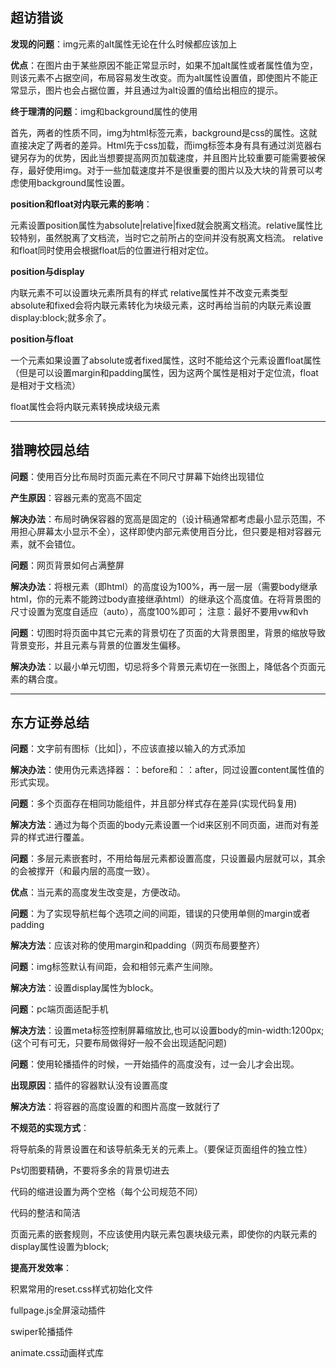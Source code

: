 **超访猎谈**
----
**发现的问题**：img元素的alt属性无论在什么时候都应该加上

**优点**：在图片由于某些原因不能正常显示时，如果不加alt属性或者属性值为空，则该元素不占据空间，布局容易发生改变。而为alt属性设置值，即使图片不能正常显示，图片也会占据位置，并且通过为alt设置的值给出相应的提示。

**终于理清的问题**：img和background属性的使用

首先，两者的性质不同，img为html标签元素，background是css的属性。这就直接决定了两者的差异。Html先于css加载，而img标签本身有具有通过浏览器右键另存为的优势，因此当想要提高网页加载速度，并且图片比较重要可能需要被保存，最好使用img。对于一些加载速度并不是很重要的图片以及大块的背景可以考虑使用background属性设置。

**position和float对内联元素的影响**：

元素设置position属性为absolute|relative|fixed就会脱离文档流。relative属性比较特别，虽然脱离了文档流，当时它之前所占的空间并没有脱离文档流。
relative和float同时使用会根据float后的位置进行相对定位。

**position与display**

内联元素不可以设置块元素所具有的样式
relative属性并不改变元素类型
absolute和fixed会将内联元素转化为块级元素，这时再给当前的内联元素设置display:block;就多余了。

**position与float**

一个元素如果设置了absolute或者fixed属性，这时不能给这个元素设置float属性（但是可以设置margin和padding属性，因为这两个属性是相对于定位流，float是相对于文档流）

float属性会将内联元素转换成块级元素


----------


**猎聘校园总结**
----------

**问题**：使用百分比布局时页面元素在不同尺寸屏幕下始终出现错位

**产生原因**：容器元素的宽高不固定

**解决办法**：布局时确保容器的宽高是固定的（设计稿通常都考虑最小显示范围，不用担心屏幕太小显示不全），这样即使内部元素使用百分比，但只要是相对容器元素，就不会错位。

**问题**：网页背景如何占满整屏

**解决办法**：将根元素（即html）的高度设为100%，再一层一层（需要body继承html，你的元素不能跨过body直接继承html）的继承这个高度值。在将背景图的尺寸设置为宽度自适应（auto），高度100%即可；
注意：最好不要用vw和vh

**问题**：切图时将页面中其它元素的背景切在了页面的大背景图里，背景的缩放导致背景变形，并且元素与背景的位置发生偏移。

**解决办法**：以最小单元切图，切忌将多个背景元素切在一张图上，降低各个页面元素的耦合度。


----------


**东方证券总结**
----------

**问题**：文字前有图标（比如|），不应该直接以输入的方式添加

**解决办法**：使用伪元素选择器：：before和：：after，同过设置content属性值的形式实现。

**问题**：多个页面存在相同功能组件，并且部分样式存在差异(实现代码复用)

**解决方法**：通过为每个页面的body元素设置一个id来区别不同页面，进而对有差异的样式进行覆盖。

**问题**：多层元素嵌套时，不用给每层元素都设置高度，只设置最内层就可以，其余的会被撑开（和最内层的高度一致）。

**优点**：当元素的高度发生改变是，方便改动。

**问题**：为了实现导航栏每个选项之间的间距，错误的只使用单侧的margin或者padding

**解决方法**：应该对称的使用margin和padding（网页布局要整齐）

**问题**：img标签默认有间距，会和相邻元素产生间隙。

**解决方法**：设置display属性为block。

**问题**：pc端页面适配手机

**解决方法**：设置meta标签控制屏幕缩放比,也可以设置body的min-width:1200px;(这个可有可无，只要布局做得好一般不会出现适配问题)

**问题**：使用轮播插件的时候，一开始插件的高度没有，过一会儿才会出现。

**出现原因**：插件的容器默认没有设置高度

**解决方法**：将容器的高度设置的和图片高度一致就行了

**不规范的实现方式**：

将导航条的背景设置在和该导航条无关的元素上。（要保证页面组件的独立性）

Ps切图要精确，不要将多余的背景切进去

代码的缩进设置为两个空格（每个公司规范不同）

代码的整洁和简洁

页面元素的嵌套规则，不应该使用内联元素包裹块级元素，即使你的内联元素的display属性设置为block;

**提高开发效率**：

积累常用的reset.css样式初始化文件

fullpage.js全屏滚动插件

swiper轮播插件

animate.css动画样式库